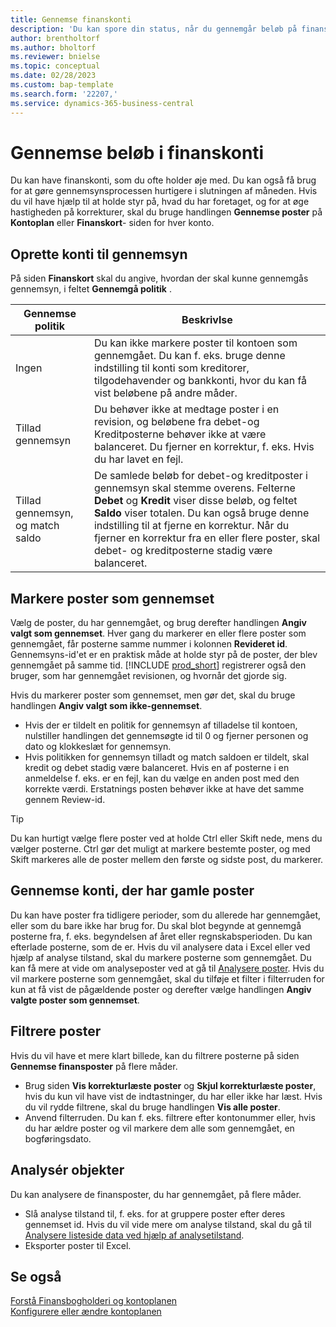 ```yaml
---
title: Gennemse finanskonti
description: 'Du kan spore din status, når du gennemgår beløb på finanskonti.'
author: brentholtorf
ms.author: bholtorf
ms.reviewer: bnielse
ms.topic: conceptual
ms.date: 02/28/2023
ms.custom: bap-template
ms.search.form: '22207,'
ms.service: dynamics-365-business-central
---
```


# Gennemse beløb i finanskonti

Du kan have finanskonti, som du ofte holder øje med. Du kan også få brug for at gøre gennemsynsprocessen hurtigere i slutningen af måneden. Hvis du vil have hjælp til at holde styr på, hvad du har foretaget, og for at øge hastigheden på korrekturer, skal du bruge handlingen **Gennemse poster** på **Kontoplan** eller **Finanskort**- siden for hver konto. 

## Oprette konti til gennemsyn

På siden **Finanskort** skal du angive, hvordan der skal kunne gennemgås gennemsyn, i feltet **Gennemgå politik** .

|Gennemse politik  |Beskrivlse  |
|---------|---------|
|Ingen     | Du kan ikke markere poster til kontoen som gennemgået. Du kan f. eks. bruge denne indstilling til konti som kreditorer, tilgodehavender og bankkonti, hvor du kan få vist beløbene på andre måder.        |
|Tillad gennemsyn     | Du behøver ikke at medtage poster i en revision, og beløbene fra debet-og Kreditposterne behøver ikke at være balanceret. Du fjerner en korrektur, f. eks. Hvis du har lavet en fejl.        |
|Tillad gennemsyn, og match saldo     | De samlede beløb for debet-og kreditposter i gennemsyn skal stemme overens. Felterne **Debet** og **Kredit** viser disse beløb, og feltet **Saldo** viser totalen. Du kan også bruge denne indstilling til at fjerne en korrektur. Når du fjerner en korrektur fra en eller flere poster, skal debet- og kreditposterne stadig være balanceret.        |

## Markere poster som gennemset

Vælg de poster, du har gennemgået, og brug derefter handlingen **Angiv valgt som gennemset**. Hver gang du markerer en eller flere poster som gennemgået, får posterne samme nummer i kolonnen **Revideret id**. Gennemsyns-id'et er en praktisk måde at holde styr på de poster, der blev gennemgået på samme tid. [!INCLUDE [prod_short](includes/prod_short.md)] registrerer også den bruger, som har gennemgået revisionen, og hvornår det gjorde sig.

Hvis du markerer poster som gennemset, men gør det, skal du bruge handlingen **Angiv valgt som ikke-gennemset**.

* Hvis der er tildelt en politik for gennemsyn af tilladelse til kontoen, nulstiller handlingen det gennemsøgte id til 0 og fjerner personen og dato og klokkeslæt for gennemsyn. 
* Hvis politikken for gennemsyn tilladt og match saldoen er tildelt, skal kredit og debet stadig være balanceret. Hvis en af posterne i en anmeldelse f. eks. er en fejl, kan du vælge en anden post med den korrekte værdi. Erstatnings posten behøver ikke at have det samme gennem Review-id.

> [!TIP]
> Du kan hurtigt vælge flere poster ved at holde Ctrl eller Skift nede, mens du vælger posterne. Ctrl gør det muligt at markere bestemte poster, og med Skift markeres alle de poster mellem den første og sidste post, du markerer.

## Gennemse konti, der har gamle poster

Du kan have poster fra tidligere perioder, som du allerede har gennemgået, eller som du bare ikke har brug for. Du skal blot begynde at gennemgå posterne fra, f. eks. begyndelsen af året eller regnskabsperioden. Du kan efterlade posterne, som de er. Hvis du vil analysere data i Excel eller ved hjælp af analyse tilstand, skal du markere posterne som gennemgået. Du kan få mere at vide om analyseposter ved at gå til [Analysere poster](#analyze-entries). Hvis du vil markere posterne som gennemgået, skal du tilføje et filter i filterruden for kun at få vist de pågældende poster og derefter vælge handlingen **Angiv valgte poster som gennemset**.

## Filtrere poster

Hvis du vil have et mere klart billede, kan du filtrere posterne på siden **Gennemse finansposter** på flere måder.

* Brug siden **Vis korrekturlæste poster** og **Skjul korrekturlæste poster**, hvis du kun vil have vist de indtastninger, du har eller ikke har læst. Hvis du vil rydde filtrene, skal du bruge handlingen **Vis alle poster**.
* Anvend filterruden. Du kan f. eks. filtrere efter kontonummer eller, hvis du har ældre poster og vil markere dem alle som gennemgået, en bogføringsdato.

## Analysér objekter

Du kan analysere de finansposter, du har gennemgået, på flere måder.

* Slå analyse tilstand til, f. eks. for at gruppere poster efter deres gennemset id. Hvis du vil vide mere om analyse tilstand, skal du gå til [Analysere listeside data ved hjælp af analysetilstand](analysis-mode.md).
* Eksporter poster til Excel.

## Se også

[Forstå Finansbogholderi og kontoplanen](finance-general-ledger.md)  
[Konfigurere eller ændre kontoplanen](finance-setup-chart-accounts.md)  

